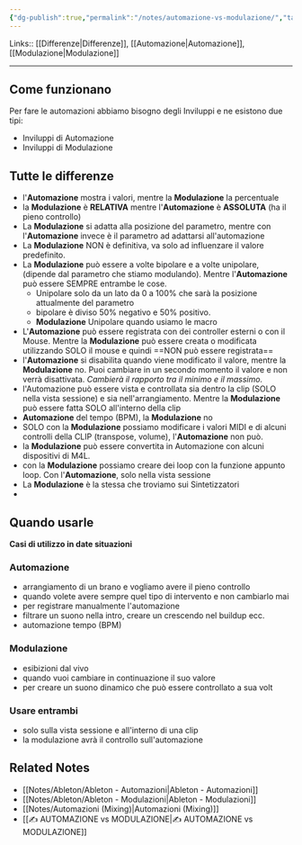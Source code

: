 ```yaml
---
{"dg-publish":true,"permalink":"/notes/automazione-vs-modulazione/","tags":["type/note"]}
---
```


Links:: [[Differenze\|Differenze]], [[Automazione\|Automazione]], [[Modulazione\|Modulazione]]

---
## Come funzionano

Per fare le automazioni abbiamo bisogno degli Inviluppi e ne esistono due tipi:
- Inviluppi di Automazione
- Inviluppi di Modulazione

## Tutte le differenze

- l'**Automazione** mostra i valori, mentre la **Modulazione** la percentuale
- la **Modulazione** è **RELATIVA** mentre l'**Automazione** è **ASSOLUTA** (ha il pieno controllo)
- La **Modulazione** si adatta alla posizione del parametro, mentre con l'**Automazione** invece è il parametro ad adattarsi all'automazione
- La **Modulazione** NON è definitiva, va solo ad influenzare il valore predefinito. 
- La **Modulazione** può essere a volte bipolare e a volte unipolare, (dipende dal parametro che stiamo modulando). Mentre l'**Automazione** può essere SEMPRE entrambe le cose.
	- Unipolare solo da un lato da 0 a 100% che sarà la posizione attualmente del parametro
	- bipolare è diviso 50% negativo e 50% positivo. 
	- **Modulazione** Unipolare quando usiamo le macro
- L'**Automazione** può essere registrata con dei controller esterni o con il Mouse. Mentre la **Modulazione** può essere creata o modificata utilizzando SOLO il mouse e quindi ==NON può essere registrata==
- l'**Automazione** si disabilita quando viene modificato il valore, mentre la **Modulazione** no. Puoi cambiare in un secondo momento il valore e non verrà disattivata. _Cambierà il rapporto tra il minimo e il massimo._
- l'Automazione può essere vista e controllata sia dentro la clip (SOLO nella vista sessione) e sia nell'arrangiamento. Mentre la **Modulazione** può essere fatta SOLO all'interno della clip 
- **Automazione** del tempo (BPM), la **Modulazione** no
- SOLO con la **Modulazione** possiamo modificare i valori MIDI e di alcuni controlli della CLIP (transpose, volume), l'**Automazione** non può. 
- la **Modulazione** può essere convertita in Automazione con alcuni dispositivi di M4L.
- con la **Modulazione** possiamo creare dei loop con la funzione appunto loop. Con l'**Automazione**, solo nella vista sessione
- La **Modulazione** è la stessa che troviamo sui Sintetizzatori
- 


## Quando usarle

**Casi di utilizzo in date situazioni**
### Automazione

- arrangiamento di un brano e vogliamo avere il pieno controllo
- quando volete avere sempre quel tipo di intervento e non cambiarlo mai
- per registrare manualmente l'automazione 
- filtrare un suono nella intro, creare un crescendo nel buildup ecc.
- automazione tempo (BPM)

### Modulazione

- esibizioni dal vivo
- quando vuoi cambiare in continuazione il suo valore
- per creare un suono dinamico che può essere controllato a sua volt

### Usare entrambi

- solo sulla vista sessione e all'interno di una clip
- la modulazione avrà il controllo sull'automazione



## Related Notes

- [[Notes/Ableton/Ableton - Automazioni\|Ableton - Automazioni]]
- [[Notes/Ableton/Ableton - Modulazioni\|Ableton - Modulazioni]]
- [[Notes/Automazioni (Mixing)\|Automazioni (Mixing)]]
- [[✍ AUTOMAZIONE vs MODULAZIONE\|✍ AUTOMAZIONE vs MODULAZIONE]]
